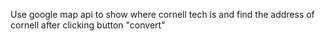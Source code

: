 Use google map api to show where cornell tech is and find the address of cornell after clicking button "convert"
